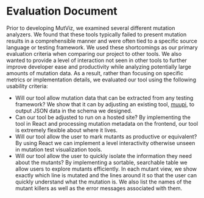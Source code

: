 # Evaluation Document

Prior to developing MutViz, we examined several different mutation analyzers. We found that these tools typically failed to present mutation results in a comprehensible manner and were often tied to a specific source language or testing framework. We used these shortcomings as our primary evaluation criteria when comparing our project to other tools. We also wanted to provide a level of interaction not seen in other tools to further improve developer ease and productivity while analyzing potentially large amounts of mutation data. As a result, rather than focusing on specific metrics or implementation details, we evaluated our tool using the following usability criteria:
- Will our tool allow mutation data that can be extracted from any testing framework? We show that it can by adjusting an existing tool, [muupi](https://github.com/sainimma/muupi), to output JSON data in the schema we designed.
- Can our tool be adjusted to run on a hosted site? By implementing the tool in React and processing mutation metadata on the frontend, our tool is extremely flexible about where it lives.
- Will our tool allow the user to mark mutants as productive or equivalent? By using React we can implement a level interactivity otherwise unseen in mutation test visualization tools.
- Will our tool allow the user to quickly isolate the information they need about the mutants? By implementing a sortable, searchable table we allow users to explore mutants efficiently. In each mutant view, we show exactly which line is mutated and the lines around it so that the user can quickly understand what the mutation is. We also list the names of the mutant killers as well as the error messages associated with them.
